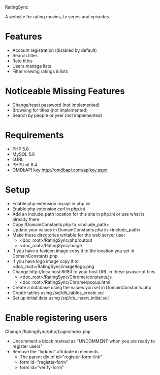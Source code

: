 RatingSync

A website for rating movies, tv series and episodes.

Features
=============
- Account registration (disabled by default)
- Search titles
- Rate titles
- Users manage lists
- Filter viewing ratings & lists

Noticeable Missing Features
===========================
- Change/reset password (not implemented)
- Browsing for titles (not implemented)
- Search by people or year (not implemented)

Requirements
==============
- PHP 5.6
- MySQL 5.6
- cURL
- PHPUnit 8.4
- OMDbAPI key http://omdbapi.com/apikey.aspx

Setup
==============
- Enable php extension mysqli in php.ini
- Enable php extension curl in php.ini
- Add an include_path location for this site in php.ini or use what is already there
- Copy <repo path>/DomainConstants.php to <include_path>
- Update your values in DomainConstants.php in <include_path>
- Make these directories writable for the web server user
    - <doc_root>/RatingSync/php/output
    - <doc_root>/RatingSync/image
- If you have a favicon image copy it to the location you set in DomainConstants.php
- If you have logo image copy it to <doc_root>/RatingSync/image/logo.png
- Change http://localhost:8080 to your host URL in these javascript files
    - <doc_root>/RatingSync/Chrome/constants.js
    - <doc_root>/RatingSync/Chrome/popup.html
- Create a database using the values you set in DomainConstants.php
- Create tables using <repo path>/sql/db_tables_create.sql
- Set up initial data using <repo path>/sql/db_insert_initial.sql

Enable registering users
========================
Change <repo path>/RatingSync/php/Login/index.php
  - Uncomment a block marked as "UNCOMMENT when you are ready to register users"
  - Remove the "hidden" attribute in elements
    - The parent div of id="register-form-link"
    - form id="register-form"
    - form id="verify-form"
